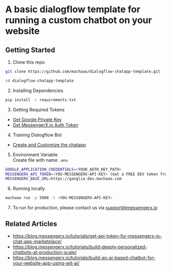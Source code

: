 # A basic dialogflow template for running a custom chatbot on your website

## Getting Started

1. Clone this repo
```bash
git clone https://github.com/machaao/dialogflow-chatapp-template.git

cd dialogflow-chatapp-template
```

2. Installing Dependencies
```bash
pip install -r requirements.txt
```

3. Getting Required Tokens
- [Get Google Private Key](https://cloud.google.com/dialogflow/es/docs/quick/setup)
- [Get MessengerX.io Auth Token](https://blog.messengerx.io/tutorials/get-api-token-for-messengerx-io-chat-app-marketplace/)

4. Training Dialogflow Bot
- [Create and Customize the chatapp](https://cloud.google.com/dialogflow/es/docs/tutorials/build-an-agent/create-customize-agent)

5. Environment Variable  
Create file with name ```.env```
```bash
GOOGLE_APPLICATION_CREDENTIALS=<YOUR_AUTH_KEY_PATH>
MESSENGERX_API_TOKEN=<YOU-MESSENGERX-API-KEY> (Get a FREE DEV token from -> portal.messengerx.io)
MESSENGERX_BASE_URL=https://ganglia-dev.machaao.com
```

6. Running locally 
```bash
machaao run -p 5000 -t <YOU-MESSENGERX-API-KEY>
```

7. To run for production, please contact us via support@messengerx.io

## Related Articles
- https://blog.messengerx.io/tutorials/get-api-token-for-messengerx-io-chat-app-marketplace/
- https://blog.messengerx.io/tutorials/build-deeply-personalized-chatbots-at-production-scale/
- https://blog.messengerx.io/tutorials/build-an-ai-based-chatbot-for-your-website-app-using-wit-ai/

